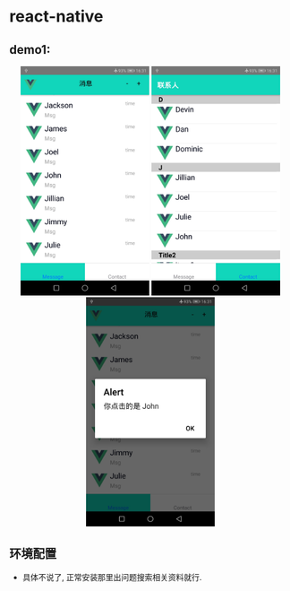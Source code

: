 # react-native

## demo1:

<div align="center">
<img width="230" src="./images/msg.jpg" alt="消息">
<img width="230" src="./images/contact.jpg" alt="联系人">
<img width="230" src="./images/click.jpg" alt="点击item">
</div>















## 环境配置
* 具体不说了, 正常安装那里出问题搜索相关资料就行. 